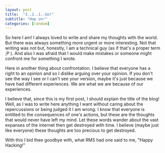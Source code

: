 ```yaml
---
layout: post
title:  "3..2..1..Go!"
subtitle: "Hop on!"
categories: [random]
---
```

So here I am! I always loved to write and share my thoughts with the world. But
there was always something more urgent or more interesting. Not that writing was
not but, honestly, I am a technical guy (as if that's a proper term ;P ). And
also I was afraid that I would make mistakes or someone might confront me for
something I wrote.

Here in another thing about confrontation. I believe that everyone has a right
to an opinion and so I dislike arguing over your opinion. If you don't see the
way I see or I can't see your version, maybe it's just because we have had
different experiences. We are what we are because of our experiences.

I believe that, since this is my first post, I should explain the title of the
blog! Well, as I was to write here anything I want without caring about the
repercussions or being judged it I am wrong. I know that everyone is entitled
to the consequences of one's actions, but these are the thoughts that would never
have left my mind. Let these words wander about the vast expanses of the
internet then get destroyed with time. I believe (maybe just like everyone)
these thoughts are too precious to get destroyed.

With this I bid thee goodbye with, what RMS had one said to me, "Happy Hacking!"
